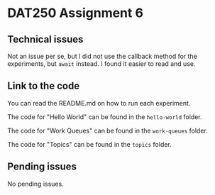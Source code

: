 # DAT250 Assignment 6

## Technical issues

Not an issue per se, but I did not use the callback method for the experiments, but `await` instead. I found it easier to read and use.

## Link to the code

You can read the README.md on how to run each experiment.

The code for "Hello World" can be found in the `hello-world` folder.

The code for "Work Queues" can be found in the `work-queues` folder.

The code for "Topics" can be found in the `topics` folder.

## Pending issues

No pending issues.
